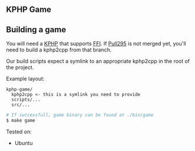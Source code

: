 ## KPHP Game

## Building a game

You will need a [KPHP](https://github.com/VKCOM/kphp/) that supports [FFI](https://wiki.php.net/rfc/ffi).
If [Pull295](https://github.com/VKCOM/kphp/pull/295) is not merged yet, you'll need to build a kphp2cpp from that branch.

Our build scripts expect a symlink to an appropriate kphp2cpp in the root of the project.

Example layout:

```
kphp-game/
  kphp2cpp <- this is a symlink you need to provide
  scripts/...
  src/...
```

```bash
# If successfull, game binary can be found at ./bin/game
$ make game
```

Tested on:

* Ubuntu

